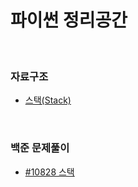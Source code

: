 # 파이썬 정리공간


&nbsp; 


### 자료구조
- [스택(Stack)](https://velog.io/@gerorbit/%EC%9E%90%EB%A3%8C%EA%B5%AC%EC%A1%B0-%ED%8C%8C%EC%9D%B4%EC%8D%AC-%EC%8A%A4%ED%83%9DStack)


&nbsp; 


### 백준 문제풀이
- [#10828 스택](https://velog.io/@gerorbit/%EC%9E%90%EB%A3%8C%EA%B5%AC%EC%A1%B0-%ED%8C%8C%EC%9D%B4%EC%8D%AC-%EC%8A%A4%ED%83%9DStack)



&nbsp; 

